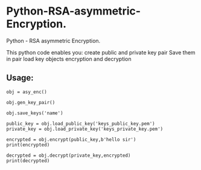 # Python-RSA-asymmetric-Encryption.
Python - RSA asymmetric Encryption. 

This python code enables you:
	create public and private key pair
	Save them in pair
	load key objects
	encryption and decryption


## Usage:
	
	obj = asy_enc()

	obj.gen_key_pair()

	obj.save_keys('name')

	public_key = obj.load_public_key('keys_public_key.pem')
	private_key = obj.load_private_key('keys_private_key.pem')

	encrypted = obj.encrypt(public_key,b'hello sir')
	print(encrypted)

	decrypted = obj.decrypt(private_key,encrypted)
	print(decrypted)
